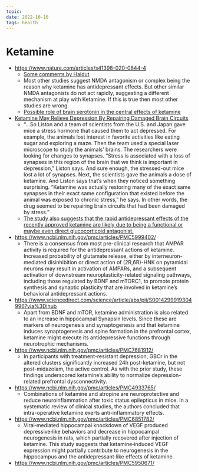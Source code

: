 ```yaml
---
topic:
date: 2022-10-10
tags: health
---
```

# Ketamine
- https://www.nature.com/articles/s41398-020-0844-4
    - [Some comments by Haidut](http://haidut.me/?p=1086.)
    - Most other studies suggest NMDA antagonism or complex  being the reason why ketamine has antidepressant effects. But other similar NMDA antagonists do not act rapidly, suggesting a different mechanism at play with Ketamine. If this is true then most other studies are wrong.
    - [Possible role of brain serotonin in the central effects of ketamine](https://www.researchgate.net/publication/22985524_Possible_role_of_brain_serotonin_in_the_central_effects_of_ketamine)
- [Ketamine May Relieve Depression By Repairing Damaged Brain Circuits](https://www.npr.org/sections/health-shots/2019/04/11/712295937/ketamine-may-relieve-depression-by-repairing-damaged-brain-circuits)
  - “…So Liston and a team of scientists from the U.S. and Japan gave mice a stress hormone that caused them to act depressed. For example, the animals lost interest in favorite activities like eating sugar and exploring a maze. Then the team used a special laser microscope to study the animals’ brains. The researchers were looking for changes to synapses. “Stress is associated with a loss of synapses in this region of the brain that we think is important in depression,” Liston says. And sure enough, the stressed-out mice lost a lot of synapses. Next, the scientists gave the animals a dose of ketamine. And Liston says that’s when they noticed something surprising. “Ketamine was actually restoring many of the exact same synapses in their exact same configuration that existed before the animal was exposed to chronic stress,” he says. In other words, the drug seemed to be repairing brain circuits that had been damaged by stress.”
  - [The study also suggests that the rapid antidepressant effects of the recently approved ketamine are likely due to being a functional or maybe even direct glucocorticoid antagonist.](https://www.sciencedirect.com/science/article/abs/pii/S0166432818314451)
- https://www.ncbi.nlm.nih.gov/pmc/articles/PMC5999402/
  - There is a consensus from most pre-clinical research that AMPAR activity is required for the antidepressant actions of ketamine. Increased probability of glutamate release, either by interneuron-mediated disinhibition or direct action of (2R,6R)-HNK on pyramidal neurons may result in activation of AMPARs, and a subsequent activation of downstream neuroplasticity-related signaling pathways, including those regulated by BDNF and mTORC1, to promote protein synthesis and synaptic plasticity that are involved in ketamine’s behavioral antidepressant actions.
- https://www.sciencedirect.com/science/article/abs/pii/S0014299919304996?via%3Dihub
  - Apart from BDNF and mTOR, ketamine administration is also related to an increase in hippocampal Synapsin levels. Since these are markers of neurogenesis and synaptogenesis and that ketamine induces synaptogenesis and spine formation in the prefrontal cortex, ketamine might execute its antidepressive functions through neurotrophic mechanisms.
- https://www.ncbi.nlm.nih.gov/pmc/articles/PMC7681912/
  - In participants with treatment-resistant depression, GBCr in the altered clusters significantly increased 24h post-ketamine, but not post-midazolam, the active control. As with the prior study, these findings underscored ketamine’s ability to normalize depression-related prefrontal dysconnectivity.
- https://www.ncbi.nlm.nih.gov/pmc/articles/PMC4933765/
  - Combinations of ketamine and atropine are neuroprotective and reduce neuroinflammation after toxic status epilepticus in mice. In a systematic review of clinical studies, the authors concluded that intra-operative ketamine exerts anti-inflammatory effects.
- https://www.ncbi.nlm.nih.gov/pmc/articles/PMC6851782/
  - Viral‐mediated hippocampal knockdown of VEGF produced depressive‐like behaviors and decrease in hippocampal neurogenesis in rats, which partially recovered after injection of ketamine. This study suggests that ketamine‐induced VEGF expression might partially contribute to neurogenesis in the hippocampus and the antidepressant‐like effects of ketamine.
- https://www.ncbi.nlm.nih.gov/pmc/articles/PMC5950671/